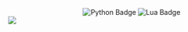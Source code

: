 <div align="center">
  <img src="https://i.imghippo.com/files/waukV1717385749.jpg" alt="" border="0">
</div>

<div align="center" id="badges">
  <img alt="Python Badge" src="https://img.shields.io/badge/Python-gray?style=for-the-badge&logo=python&logoColor=white&logoSize=auto"/>
  <img alt="Lua Badge" src="https://img.shields.io/badge/lua-gray?style=for-the-badge&logo=lua&logoColor=white&logoSize=auto"/>
</div>

<div> <a href="https://wakatime.com"><img src="https://wakatime.com/share/@9eb04d31-1e1f-4f2b-9d7c-bdeda3676a99/6d43712e-67ea-43e8-b386-97195f505d5f.png" /></a>

